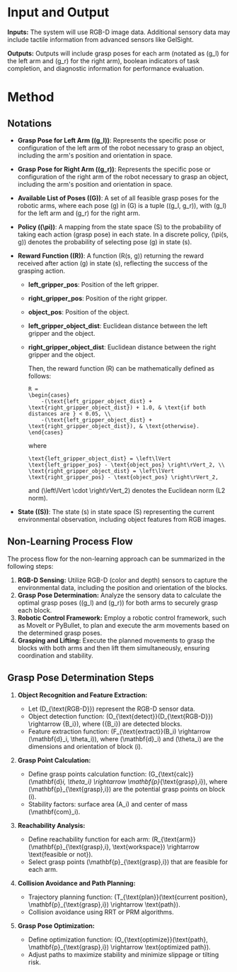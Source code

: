 # Input and Output

**Inputs:** The system will use RGB-D image data. Additional sensory data may include tactile information from advanced sensors like GelSight.

**Outputs:** Outputs will include grasp poses for each arm (notated as \(g_l\) for the left arm and \(g_r\) for the right arm), boolean indicators of task completion, and diagnostic information for performance evaluation.

# Method

## Notations

- **Grasp Pose for Left Arm (\(g_l\))**: Represents the specific pose or configuration of the left arm of the robot necessary to grasp an object, including the arm's position and orientation in space.
- **Grasp Pose for Right Arm (\(g_r\))**: Represents the specific pose or configuration of the right arm of the robot necessary to grasp an object, including the arm's position and orientation in space.
- **Available List of Poses (\(G\))**: A set of all feasible grasp poses for the robotic arms, where each pose \(g\) in \(G\) is a tuple \((g_l, g_r)\), with \(g_l\) for the left arm and \(g_r\) for the right arm.
- **Policy (\(\pi\))**: A mapping from the state space \(S\) to the probability of taking each action (grasp pose) in each state. In a discrete policy, \(\pi(s, g)\) denotes the probability of selecting pose \(g\) in state \(s\).
- **Reward Function (\(R\))**: A function \(R(s, g)\) returning the reward received after action \(g\) in state \(s\), reflecting the success of the grasping action.
  - **left_gripper_pos**: Position of the left gripper.
  - **right_gripper_pos**: Position of the right gripper.
  - **object_pos**: Position of the object.
  - **left_gripper_object_dist**: Euclidean distance between the left gripper and the object.
  - **right_gripper_object_dist**: Euclidean distance between the right gripper and the object.

    Then, the reward function \(R\) can be mathematically defined as follows:

    ```
    R = 
    \begin{cases}
        -(\text{left_gripper_object_dist} + \text{right_gripper_object_dist}) + 1.0, & \text{if both distances are } < 0.05, \\
        -(\text{left_gripper_object_dist} + \text{right_gripper_object_dist}), & \text{otherwise}.
    \end{cases}
    ```
    
    where
    
    ```
    \text{left_gripper_object_dist} = \left\lVert \text{left_gripper_pos} - \text{object_pos} \right\rVert_2, \\
    \text{right_gripper_object_dist} = \left\lVert \text{right_gripper_pos} - \text{object_pos} \right\rVert_2,
    ```
    
    and \(\left\lVert \cdot \right\rVert_2\) denotes the Euclidean norm (L2 norm).

- **State (\(S\))**: The state \(s\) in state space \(S\) representing the current environmental observation, including object features from RGB images.

## Non-Learning Process Flow

The process flow for the non-learning approach can be summarized in the following steps:

1. **RGB-D Sensing:** Utilize RGB-D (color and depth) sensors to capture the environmental data, including the position and orientation of the blocks.
2. **Grasp Pose Determination:** Analyze the sensory data to calculate the optimal grasp poses (\(g_l\) and \(g_r\)) for both arms to securely grasp each block.
3. **Robotic Control Framework:** Employ a robotic control framework, such as MoveIt or PyBullet, to plan and execute the arm movements based on the determined grasp poses.
4. **Grasping and Lifting:** Execute the planned movements to grasp the blocks with both arms and then lift them simultaneously, ensuring coordination and stability.

## Grasp Pose Determination Steps

1. **Object Recognition and Feature Extraction:**
   - Let \(D_{\text{RGB-D}}\) represent the RGB-D sensor data.
   - Object detection function: \(O_{\text{detect}}(D_{\text{RGB-D}}) \rightarrow \{B_i\}\), where \(\{B_i\}\) are detected blocks.
   - Feature extraction function: \(F_{\text{extract}}(B_i) \rightarrow (\mathbf{d}_i, \theta_i)\), where \(\mathbf{d}_i\) and \(\theta_i\) are the dimensions and orientation of block \(i\).

2. **Grasp Point Calculation:**
   - Define grasp points calculation function: \(G_{\text{calc}}(\mathbf{d}_i, \theta_i) \rightarrow \mathbf{p}_{\text{grasp},i}\), where \(\mathbf{p}_{\text{grasp},i}\) are the potential grasp points on block \(i\).
   - Stability factors: surface area \(A_i\) and center of mass \(\mathbf{com}_i\).

3. **Reachability Analysis:**
   - Define reachability function for each arm: \(R_{\text{arm}}(\mathbf{p}_{\text{grasp},i}, \text{workspace}) \rightarrow \text{feasible or not}\).
   - Select grasp points \(\mathbf{p}_{\text{grasp},i}\) that are feasible for each arm.

4. **Collision Avoidance and Path Planning:**
   - Trajectory planning function: \(T_{\text{plan}}(\text{current position}, \mathbf{p}_{\text{grasp},i}) \rightarrow \text{path}\).
   - Collision avoidance using RRT or PRM algorithms.

5. **Grasp Pose Optimization:**
   - Define optimization function: \(O_{\text{optimize}}(\text{path}, \mathbf{p}_{\text{grasp},i}) \rightarrow \text{optimized path}\).
   - Adjust paths to maximize stability and minimize slippage or tilting risk.
